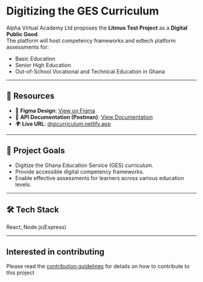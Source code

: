 # Digitizing the GES Curriculum

Alpha Virtual Academy Ltd proposes the **Litmus Test Project** as a **Digital Public Good**.  
The platform will host competency frameworks and edtech platform assessments for:

- Basic Education  
- Senior High Education  
- Out-of-School Vocational and Technical Education in Ghana  

---

## 📌 Resources

- 🎨 **Figma Design**: [View on Figma](https://www.figma.com/design/f6ysqYxUe3PWsDMGKWDtDQ/Digitizing-the-GES-Curriculum-Figma?node-id=0-1&p=f)  
- 📖 **API Documentation (Postman)**: [View Documentation](https://documenter.getpostman.com/view/38771442/2sAY5191F6)  
- 🌍 **Live URL**: [digicurriculum.netlify.app](https://digicurriculum.netlify.app/)  

---

## 🚀 Project Goals
- Digitize the Ghana Education Service (GES) curriculum.  
- Provide accessible digital competency frameworks.  
- Enable effective assessments for learners across various education levels.  

---

## 🛠️ Tech Stack
React, Node.js(Express) 

---

## Interested in contributing
Please read the [contribution guidelines](https://github.com/mestafrica/DigiCurriculum/blob/main/contributing.md) for details on how to contribute to this project
